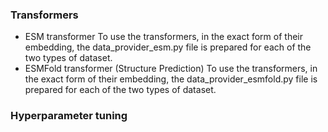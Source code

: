 ### Transformers
- ESM transformer
To use the transformers, in the exact form of their embedding, the data_provider_esm.py file is prepared for each of the two types of dataset.
- ESMFold transformer (Structure Prediction)
To use the transformers, in the exact form of their embedding, the data_provider_esmfold.py file is prepared for each of the two types of dataset.
### Hyperparameter tuning
